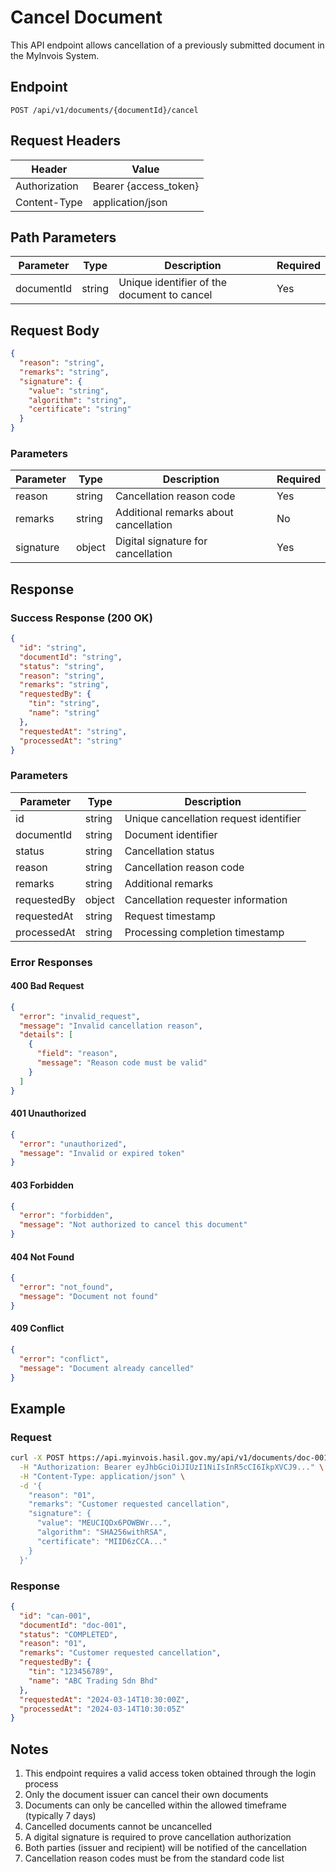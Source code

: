 # Cancel Document

This API endpoint allows cancellation of a previously submitted document in the MyInvois System.

## Endpoint

```
POST /api/v1/documents/{documentId}/cancel
```

## Request Headers

| Header | Value |
|--------|-------|
| Authorization | Bearer {access_token} |
| Content-Type | application/json |

## Path Parameters

| Parameter | Type | Description | Required |
|-----------|------|-------------|-----------|
| documentId | string | Unique identifier of the document to cancel | Yes |

## Request Body

```json
{
  "reason": "string",
  "remarks": "string",
  "signature": {
    "value": "string",
    "algorithm": "string",
    "certificate": "string"
  }
}
```

### Parameters

| Parameter | Type | Description | Required |
|-----------|------|-------------|-----------|
| reason | string | Cancellation reason code | Yes |
| remarks | string | Additional remarks about cancellation | No |
| signature | object | Digital signature for cancellation | Yes |

## Response

### Success Response (200 OK)

```json
{
  "id": "string",
  "documentId": "string",
  "status": "string",
  "reason": "string",
  "remarks": "string",
  "requestedBy": {
    "tin": "string",
    "name": "string"
  },
  "requestedAt": "string",
  "processedAt": "string"
}
```

### Parameters

| Parameter | Type | Description |
|-----------|------|-------------|
| id | string | Unique cancellation request identifier |
| documentId | string | Document identifier |
| status | string | Cancellation status |
| reason | string | Cancellation reason code |
| remarks | string | Additional remarks |
| requestedBy | object | Cancellation requester information |
| requestedAt | string | Request timestamp |
| processedAt | string | Processing completion timestamp |

### Error Responses

#### 400 Bad Request

```json
{
  "error": "invalid_request",
  "message": "Invalid cancellation reason",
  "details": [
    {
      "field": "reason",
      "message": "Reason code must be valid"
    }
  ]
}
```

#### 401 Unauthorized

```json
{
  "error": "unauthorized",
  "message": "Invalid or expired token"
}
```

#### 403 Forbidden

```json
{
  "error": "forbidden",
  "message": "Not authorized to cancel this document"
}
```

#### 404 Not Found

```json
{
  "error": "not_found",
  "message": "Document not found"
}
```

#### 409 Conflict

```json
{
  "error": "conflict",
  "message": "Document already cancelled"
}
```

## Example

### Request

```bash
curl -X POST https://api.myinvois.hasil.gov.my/api/v1/documents/doc-001/cancel \
  -H "Authorization: Bearer eyJhbGciOiJIUzI1NiIsInR5cCI6IkpXVCJ9..." \
  -H "Content-Type: application/json" \
  -d '{
    "reason": "01",
    "remarks": "Customer requested cancellation",
    "signature": {
      "value": "MEUCIQDx6POWBWr...",
      "algorithm": "SHA256withRSA",
      "certificate": "MIID6zCCA..."
    }
  }'
```

### Response

```json
{
  "id": "can-001",
  "documentId": "doc-001",
  "status": "COMPLETED",
  "reason": "01",
  "remarks": "Customer requested cancellation",
  "requestedBy": {
    "tin": "123456789",
    "name": "ABC Trading Sdn Bhd"
  },
  "requestedAt": "2024-03-14T10:30:00Z",
  "processedAt": "2024-03-14T10:30:05Z"
}
```

## Notes

1. This endpoint requires a valid access token obtained through the login process
2. Only the document issuer can cancel their own documents
3. Documents can only be cancelled within the allowed timeframe (typically 7 days)
4. Cancelled documents cannot be uncancelled
5. A digital signature is required to prove cancellation authorization
6. Both parties (issuer and recipient) will be notified of the cancellation
7. Cancellation reason codes must be from the standard code list 